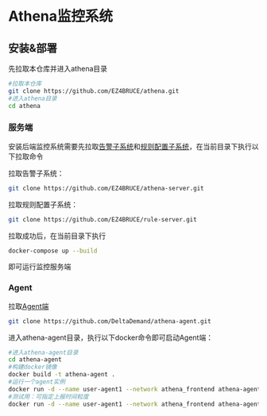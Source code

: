 # Athena监控系统



## 安装&部署

先拉取本仓库并进入athena目录

```bash
#拉取本仓库
git clone https://github.com/EZ4BRUCE/athena.git
#进入athena目录
cd athena
```



### 服务端

安装后端监控系统需要先拉取[告警子系统](https://github.com/EZ4BRUCE/athena-server)和[规则配置子系统](https://github.com/EZ4BRUCE/rule-server)，在当前目录下执行以下拉取命令

拉取告警子系统：

```bash
git clone https://github.com/EZ4BRUCE/athena-server.git
```

拉取规则配置子系统：

```bash
git clone https://github.com/EZ4BRUCE/rule-server.git
```

拉取成功后，在当前目录下执行

```bash
docker-compose up --build
```

即可运行监控服务端



### Agent

拉取[Agent端](https://github.com/DeltaDemand/athena-agent)

```bash
git clone https://github.com/DeltaDemand/athena-agent.git
```

进入athena-agent目录，执行以下docker命令即可启动Agent端：

```bash
#进入athena-agent目录
cd athena-agent
#构建docker镜像
docker build -t athena-agent .
#运行一个agent实例
docker run -d --name user-agent1 --network athena_frontend athena-agent
#测试用：可指定上报时间粒度
docker run -d --name user-agent1 --network athena_frontend athena-agent -cpuR=10 -memR=10 -diskR=10
```



